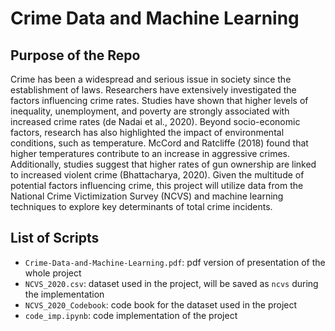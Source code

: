 # Crime Data and Machine Learning

## Purpose of the Repo

Crime has been a widespread and serious issue in society since the establishment of laws. Researchers have extensively investigated the factors influencing crime rates. 
Studies have shown that higher levels of inequality, unemployment, and poverty are strongly associated with increased crime rates (de Nadai et al., 2020). Beyond socio-economic factors, 
research has also highlighted the impact of environmental conditions, such as temperature. McCord and Ratcliffe (2018) found that higher temperatures contribute to an increase in aggressive crimes. 
Additionally, studies suggest that higher rates of gun ownership are linked to increased violent crime (Bhattacharya, 2020). Given the multitude of potential factors influencing crime, 
this project will utilize data from the National Crime Victimization Survey (NCVS) and machine learning techniques to explore key determinants of total crime incidents.

## List of Scripts
- `Crime-Data-and-Machine-Learning.pdf`: pdf version of presentation of the whole project
- `NCVS_2020.csv`: dataset used in the project, will be saved as `ncvs` during the implementation
- `NCVS_2020_Codebook`: code book for the dataset used in the project
- `code_imp.ipynb`: code implementation of the project
